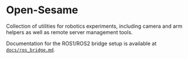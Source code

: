 # Open-Sesame

Collection of utilities for robotics experiments, including camera and arm
helpers as well as remote server management tools.

Documentation for the ROS1/ROS2 bridge setup is available at
[`docs/ros_bridge.md`](docs/ros_bridge.md).

